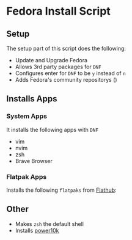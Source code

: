 # Fedora Install Script 

## Setup 

The setup part of this script does the following: 

- Update and Upgrade Fedora 
- Allows 3rd party packages for `DNF`
- Configures enter for `DNF` to be `y` instead of `n`
- Adds Fedora's community repositorys ()

## Installs Apps 

### System Apps

It installs the following apps with `DNF`

- vim
- nvim 
- zsh
- Brave Browser

### Flatpak Apps

Installs the following `flatpaks` from [Flathub](https://flathub.org): 

## Other

- Makes `zsh` the default shell
- Installs [power10k]() 

